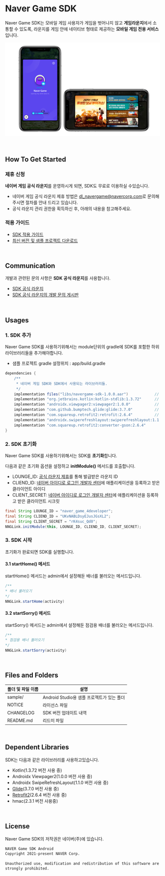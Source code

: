 # Naver Game SDK


Naver Game SDK는 모바일 게임 사용자가 게임을 벗어나지 않고 **게임라운지**에서 소통할 수 있도록, 라운지를 게임 안에 네이티브 형태로 제공하는 **모바일 게임 전용 서비스**입니다.

![Naver Game SDK](https://github.com/naver/navergame-sdk-android/raw/master/guide/image.png)

&nbsp;
&nbsp;
&nbsp;
## How To Get Started

### 제휴 신청

**네이버 게임 공식 라운지**를 운영하시게 되면, SDK도 무료로 이용하실 수있습니다.

-   네이버 게임 공식 라운지 제휴 방법은 <a href="mailto:dl_navergame@navercorp.com">dl_navergame@navercorp.com</a>로 문의해주시면 절차를 안내 드리고 있습니다.
-   공식 라운지 관리 권한을 획득하신 후, 아래의 내용을 참고해주세요.

### 적용 가이드

- [SDK 적용 가이드](https://navergame.gitbook.io/naver-game/integration-guide/android)
- [최신 버전 및 샘플 프로젝트 다운로드](https://github.com/naver/cafe-sdk-android/archive/master.zip)

&nbsp;
&nbsp;
&nbsp;
## Communication 

개발과 관련된 문의 사항은 **SDK 공식 라운지**를 사용합니다.

- [SDK 공식 라운지](https://game.naver.com/lounge/naver_game_4developer/home)
- [SDK 공식 라운지의 개발 문의 게시판](https://game.naver.com/lounge/naver_game_4developer/community)

&nbsp;
&nbsp;
&nbsp;
## Usages

### 1. SDK 추가

Naver Game SDK를 사용하기위해서는 module단위의 gradle에 SDK를 포함한 하위 라이브러리들을 추가해야합니다.

- 샘플 프로젝트 gradle 설정위치 : app/build.gradle

```gradle
dependencies {
    /**
     * 네이버 게임 SDK와 SDK에서 사용되는 라이브러리들.
     */
    implementation files("libs/navergame-sdk-1.0.0.aar")            // Navergame SDK
    implementation "org.jetbrains.kotlin:kotlin-stdlib:1.3.72"      // Kotlin
    implementation "androidx.viewpager2:viewpager2:1.0.0"           // Viewpager2
    implementation "com.github.bumptech.glide:glide:3.7.0"          // Glide
    implementation "com.squareup.retrofit2:retrofit:2.6.4"          // Retrofit2
    implementation "androidx.swiperefreshlayout:swiperefreshlayout:1.1.0" //SwipeRefreshLayout
    implementation "com.squareup.retrofit2:converter-gson:2.6.4"
}
```

### 2. SDK 초기화

Naver Game SDK를 사용하기위해서는 SDK를 **초기화**합니다.

다음과 같은 초기화 옵션을 설정하고 **initModule()** 메서드를 호출합니다.

- LOUNGE_ID: <a href="mailto:dl_navergame@navercorp.com">공식 라운지 제휴</a>를 통해 발급받은 라운지 ID
- CLIEND_ID: [네이버 아이디로 로그인 개발자 센터](https://developers.naver.com/products/login/api)에 애플리케이션을 등록하고 받은 클라이언트 아이디
- CLIENT_SECRET: [네이버 아이디로 로그인 개발자 센터](https://developers.naver.com/products/login/api)에 애플리케이션을 등록하고 받은 클라이언트 시크릿

```java
final String LOUNGE_ID = "naver_game_4developer";
final String CLIEND_ID = "UKvNABLDsyEJusJGsXL2";
final String CLIENT_SECRET = "rK4suc_Qd0";
NNGLink.initModule(this, LOUNGE_ID, CLIEND_ID, CLIENT_SECRET);
```

### 3. SDK 시작

초기화가 완료되면 SDK를 실행합니다.

#### 3.1 startHome() 메서드

startHome() 메서드는 admin에서 설정해둔 배너를 불러오는 메서드입니다.

```java
/**
* 배너 불러오기
*/
NNGLink.startHome(activity)
```

#### 3.2 startSorry() 메서드

startSorry() 메서드는 admin에서 설정해둔 점검용 배너를 불러오는 메서드입니다.

```java
/**
* 점검용 배너 불러오기
*/
NNGLink.startSorry(activity)
```

&nbsp;
&nbsp;
&nbsp;
## Files and Folders

|폴더 및 파일 이름|설명|
|---|---|
|sample/|Android Studio용 샘플 프로젝트가 있는 폴더|
|NOTICE|라이선스 파일|
|CHANGELOG|SDK 버전 업데이트 내역|
|README.md|리드미 파일|

&nbsp;
&nbsp;
&nbsp;
## Dependent Libraries

SDK는 다음과 같은 라이브러리를 사용하고있습니다.

- Kotlin(1.3.72 버전 사용 중)
- Androidx Viewpager2(1.0.0 버전 사용 중)
- Androidx SwipeRefreshLayout(1.1.0 버전 사용 중)
- [Glide](http://mvnrepository.com/artifact/com.github.bumptech.glide/glide)(3.7.0 버전 사용 중)
- [Retrofit2](https://mvnrepository.com/artifact/com.squareup.retrofit2/retrofit)(2.6.4 버전 사용 중)
- hmac(2.3.1 버전 사용중)

&nbsp;
&nbsp;
&nbsp;
## License 

Naver Game SDK의 저작권은 네이버(주)에 있습니다.

```
NAVER Game SDK Android
Copyright 2021-present NAVER Corp.

Unauthorized use, modification and redistribution of this software are strongly prohibited.
```

